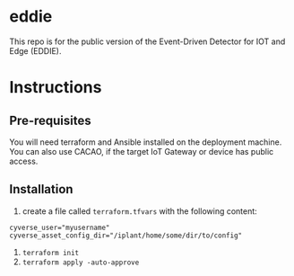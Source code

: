 # eddie
This repo is for the public version of the Event-Driven Detector for IOT and Edge (EDDIE). 

# Instructions
## Pre-requisites

You will need terraform and Ansible installed on the deployment machine. You can also use CACAO, if the target IoT Gateway or device has public access.

## Installation

1. create a file called `terraform.tfvars` with the following content:
```
cyverse_user="myusername"
cyverse_asset_config_dir="/iplant/home/some/dir/to/config"
```
1. `terraform init`
3. `terraform apply -auto-approve`

#